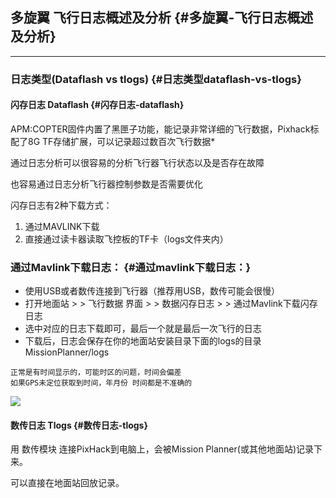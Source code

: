 ## 多旋翼 飞行日志概述及分析 {#多旋翼-飞行日志概述及分析}

---

### 日志类型\(Dataflash vs tlogs\) {#日志类型dataflash-vs-tlogs}

#### 闪存日志 Dataflash {#闪存日志-dataflash}

APM:COPTER固件内置了黑匣子功能，能记录非常详细的飞行数据，Pixhack标配了8G TF存储扩展，可以记录超过数百次飞行数据\*

通过日志分析可以很容易的分析飞行器飞行状态以及是否存在故障

也容易通过日志分析飞行器控制参数是否需要优化

闪存日志有2种下载方式：

1. 通过MAVLINK下载
2. 直接通过读卡器读取飞控板的TF卡（logs文件夹内）

### 通过Mavlink下载日志： {#通过mavlink下载日志：}

* 使用USB或者数传连接到飞行器（推荐用USB，数传可能会很慢）
* 打开地面站
  &gt;
  &gt;
  飞行数据 界面
  &gt;
  &gt;
  数据闪存日志
  &gt;
  &gt;
  通过Mavlink下载闪存日志
* 选中对应的日志下载即可，最后一个就是最后一次飞行的日志
* 下载后，日志会保存在你的地面站安装目录下面的logs的目录 MissionPlanner/logs

```
正常是有时间显示的，可能时区的问题，时间会偏差
如果GPS未定位获取到时间，年月份 时间都是不准确的

```

![](http://doc.cuav.net/PixHack/assets/mission_planner_download_logs.png)

#### 数传日志 Tlogs {#数传日志-tlogs}

用 数传模块 连接PixHack到电脑上，会被Mission Planner\(或其他地面站\)记录下来。

可以直接在地面站回放记录。

